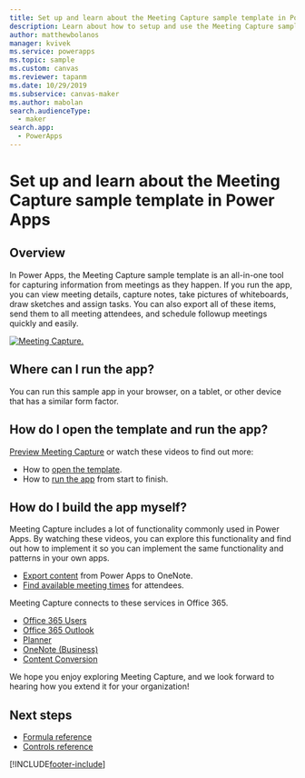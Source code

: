 ```yaml
---
title: Set up and learn about the Meeting Capture sample template in Power Apps
description: Learn about how to setup and use the Meeting Capture sample app template in Power Apps.
author: matthewbolanos
manager: kvivek
ms.service: powerapps
ms.topic: sample
ms.custom: canvas
ms.reviewer: tapanm
ms.date: 10/29/2019
ms.subservice: canvas-maker
ms.author: mabolan
search.audienceType: 
  - maker
search.app: 
  - PowerApps
---
```

# Set up and learn about the Meeting Capture sample template in Power Apps

## Overview

 In Power Apps, the Meeting Capture sample template is an all-in-one tool for capturing information from meetings as they happen. If you run the app, you can view meeting details, capture notes, take pictures of whiteboards, draw sketches and assign tasks. You can also export all of these items, send them to all meeting attendees, and schedule followup meetings quickly and easily.

[![Meeting Capture.](media/sample-meeting-capture/MeetingCapture.png)](https://aka.ms/previewmeetingcapture)

## Where can I run the app?

You can run this sample app in your browser, on a tablet, or other device that has a similar form factor.

## How do I open the template and run the app?

[Preview Meeting Capture](https://aka.ms/previewmeetingcapture) or watch these videos to find out more:

- How to [open the template](https://www.youtube.com/watch?v=MTsbjln1AcA&index=1&list=PL8IYfXypsj2B5FizD0ZVVuzf49vr8yXFU).
- How to [run the app](https://youtu.be/mGyxyJL4gJk) from start to finish.

## How do I build the app myself?

Meeting Capture includes a lot of functionality commonly used in Power Apps. By watching these videos, you can explore this functionality and find out how to implement it so you can implement the same functionality and patterns in your own apps.

- [Export content](https://youtu.be/D6kmeM0UFH0) from Power Apps to OneNote.
- [Find available meeting times](https://youtu.be/gSD8m6d_Gv0) for attendees.

Meeting Capture connects to these services in Office 365.

- [Office 365 Users](/connectors/office365users/)
- [Office 365 Outlook](/connectors/office365/)
- [Planner](/connectors/planner/)
- [OneNote (Business)](/connectors/onenote/)
- [Content Conversion](/connectors/conversionservice/)

We hope you enjoy exploring Meeting Capture, and we look forward to hearing how you extend it for your organization!

## Next steps
- [Formula reference](./formula-reference.md)
- [Controls reference](./reference-properties.md)
 


[!INCLUDE[footer-include](../../includes/footer-banner.md)]
